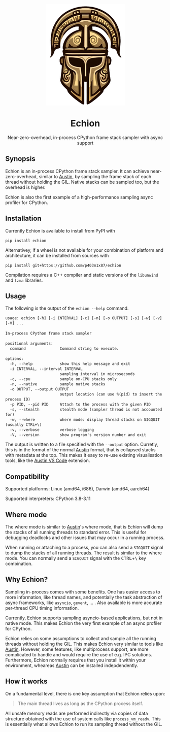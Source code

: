<p align="center">
  <img align="center" src="art/logo.png" height="320px" />
</p>

<h1 align="center">Echion</h1>

<p align="center">
Near-zero-overhead, in-process CPython frame stack sampler with async support
</p>


## Synopsis

Echion is an in-process CPython frame stack sampler. It can achieve
near-zero-overhead, similar to [Austin][austin], by sampling the frame stack of
each thread without holding the GIL. Native stacks can be sampled too, but the
overhead is higher.

Echion is also the first example of a high-performance sampling async profiler
for CPython.


## Installation

Currently Echion is available to install from PyPI with

```console
pip install echion
```

Alternativey, if a wheel is not available for your combination of platform and
architecture, it can be installed from sources with

```console
pip install git+https://github.com/p403n1x87/echion
```

Compilation requires a C++ compiler and static versions of the `libunwind` and
`lzma` libraries.


## Usage

The following is the output of the `echion --help` command.

```
usage: echion [-h] [-i INTERVAL] [-c] [-n] [-o OUTPUT] [-s] [-w] [-v] [-V] ...

In-process CPython frame stack sampler

positional arguments:
  command               Command string to execute.

options:
  -h, --help            show this help message and exit
  -i INTERVAL, --interval INTERVAL
                        sampling interval in microseconds
  -c, --cpu             sample on-CPU stacks only
  -n, --native          sample native stacks
  -o OUTPUT, --output OUTPUT
                        output location (can use %(pid) to insert the process ID)
  -p PID, --pid PID     Attach to the process with the given PID
  -s, --stealth         stealth mode (sampler thread is not accounted for)
  -w, --where           where mode: display thread stacks on SIGQUIT (usually CTRL+\)
  -v, --verbose         verbose logging
  -V, --version         show program's version number and exit
```
The output is written to a file specified with the `--output` option. Curretly, this is in
the format of the normal [Austin][austin] format, that is collapsed stacks with
metadata at the top. This makes it easy to re-use existing visualisation tools,
like the [Austin VS Code][austin-vscode] extension.


## Compatibility

Supported platforms: Linux (amd64, i686), Darwin (amd64, aarch64)

Supported interpreters: CPython 3.8-3.11


## Where mode

The where mode is similar to [Austin][austin]'s where mode, that is Echion will
dump the stacks of all running threads to standard error. This is useful for
debugging deadlocks and other issues that may occur in a running process.

When running or attaching to a process, you can also send a `SIGQUIT` signal to
dump the stacks of all running threads. The result is similar to the where mode.
You can normally send a `SIGQUIT` signal with the <kbd>CTRL</kbd>+<kbd>\\</kbd>
key combination.


## Why Echion?

Sampling in-process comes with some benefits. One has easier access to more
information, like thread names, and potentially the task abstraction of async
frameworks, like `asyncio`, `gevent`, ... . Also available is more accurate
per-thread CPU timing information.

Currently, Echion supports sampling asyncio-based applications, but not in
native mode. This makes Echion the very first example of an async profiler for
CPython.

Echion relies on some assumptions to collect and sample all the running threads
without holding the GIL. This makes Echion very similar to tools like
[Austin][austin]. However, some features, like multiprocess support, are more
complicated to handle and would require the use of e.g. IPC solutions.
Furthermore, Echion normally requires that you install it within your
environment, wheareas [Austin][austin] can be installed indepdendently.


## How it works

On a fundamental level, there is one key assumption that Echion relies upon:

> The main thread lives as long as the CPython process itself.

All unsafe memory reads are performed indirectly via copies of data structure
obtained with the use of system calls like `process_vm_readv`. This is
essentially what allows Echion to run its sampling thread without the GIL.


[austin]: http://github.com/p403n1x87/austin
[austin-vscode]: https://marketplace.visualstudio.com/items?itemName=p403n1x87.austin-vscode
